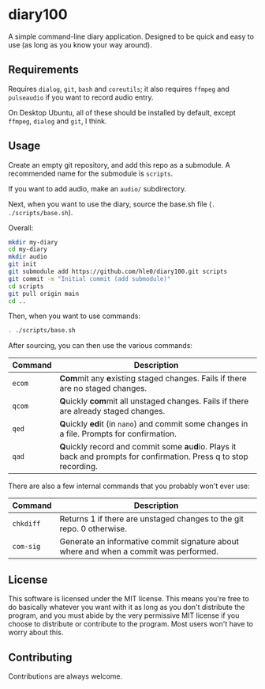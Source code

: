 # diary100

A simple command-line diary application. Designed to be quick and easy to use (as long as you know your way around).

## Requirements

Requires `dialog`, `git`, `bash` and `coreutils`; it also requires `ffmpeg` and `pulseaudio` if you want to record audio entry.

On Desktop Ubuntu, all of these should be installed by default, except `ffmpeg`, `dialog` and `git`, I think.

## Usage

Create an empty git repository, and add this repo as a submodule. A recommended name for the submodule is `scripts`.

If you want to add audio, make an `audio/` subdirectory.

Next, when you want to use the diary, source the base.sh file (`. ./scripts/base.sh`).

Overall:

```sh
mkdir my-diary
cd my-diary
mkdir audio
git init
git submodule add https://github.com/hle0/diary100.git scripts
git commit -m "Initial commit (add submodule)"
cd scripts
git pull origin main
cd ..
```

Then, when you want to use commands:

```sh
. ./scripts/base.sh
```

After sourcing, you can then use the various commands:

| Command | Description |
|---------|-------------|
| `ecom`  | **Com**mit any **e**xisting staged changes. Fails if there are no staged changes. |
| `qcom`  | **Q**uickly **com**mit all unstaged changes. Fails if there are already staged changes. |
| `qed`   | **Q**uickly **ed**it (in `nano`) and commit some changes in a file. Prompts for confirmation. |
| `qad`   | **Q**uickly record and commit some **a**u**d**io. Plays it back and prompts for confirmation. Press q to stop recording. |

There are also a few internal commands that you probably won't ever use:

| Command   | Description |
|-----------|-------------|
| `chkdiff` | Returns 1 if there are unstaged changes to the git repo. 0 otherwise. |
| `com-sig` | Generate an informative commit signature about where and when a commit was performed. |


## License

This software is licensed under the MIT license. This means you're free to do basically whatever you want with it as long as you don't distribute the program, and you must abide by the very permissive MIT license if you choose to distribute or contribute to the program. Most users won't have to worry about this.

## Contributing

Contributions are always welcome.